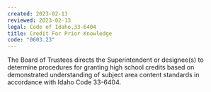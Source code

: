```yaml
---
created: 2023-02-13
reviewed: 2023-02-13
legal: Code of Idaho,33-6404
title: Credit For Prior Knowledge
code: "0603.23"
---
```


The Board of Trustees directs the Superintendent or designee(s) to determine procedures for granting high school credits based on demonstrated understanding of subject area content standards in accordance with Idaho Code 33-6404.

